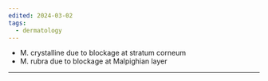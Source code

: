 ```yaml
---
edited: 2024-03-02
tags:
  - dermatology
---
```

- M. crystalline due to blockage at stratum corneum
- M. rubra due to blockage at Malpighian layer

---
